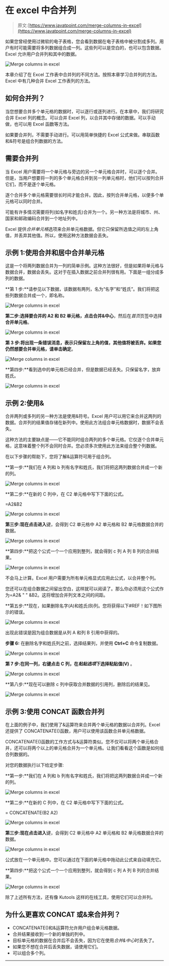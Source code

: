 # 在 excel 中合并列

> 原文:[https://www.javatpoint.com/merge-columns-in-excel](https://www.javatpoint.com/merge-columns-in-excel)

如果您曾经使用过微软的电子表格，您会看到数据在电子表格中被分割成多列。用户有时可能需要将多列数据组合成一列。这些列可以是空白的，也可以包含数据。Excel 允许用户合并列和其中的数据。

![Merge columns in excel](../Images/a690ae5de572c9b9558b744329ab0dc5.png)

本章介绍了在 Excel 工作表中合并列的不同方法。按照本章学习合并列的方法。Excel 中有几种合并 Excel 工作表列的方法。

## 如何合并列？

当您想要合并多个单元格的数据时，可以逐行或逐列进行。在本章中，我们将研究合并 Excel 列的概念。可以合并 Excel 列，以合并其中存储的数据。可以手动做，也可以用 Excel 函数等方法。

如果要合并列，不需要手动进行。可以用简单快捷的 Excel 公式来做。串联函数和&符号是组合列数据的方法。

## 需要合并列

当 Excel 用户需要将一个单元格与旁边的另一个单元格合并时，可以逐个合并。但是，当用户想要将一列的多个单元格合并到另一列单元格时，他们可以按列合并它们，而不是逐个单元格。

逐个合并多个单元格需要很长时间才能合并。因此，按列合并单元格，以便多个单元格可以同时合并。

可能有许多情况需要将列(如名字和姓氏)合并为一个。另一种方法是将城市、州、国家和邮政编码合并到一个地址列中。

Excel 提供*合并单元格*选项来合并单元格数据。但它只保留所选值之间的左上角值，并丢弃其他值。所以，使用这种方法数据会丢失。

## 示例 1:使用合并和居中合并单元格

这是一个将两列数据合并为一列的简单示例。这种方法很好，但是如果将单元格与数据合并，数据会丢失。这对于在插入数据之前合并列很有用。下面是一组分成多列的数据。

**第 1 步:**请参见以下数据，该数据有两列，名为“名字”和“姓氏”。我们将把这些列数据合并成一个，即名称。

![Merge columns in excel](../Images/3c35fc5d60d3e9510707c50b9da9c8cb.png)

**第二步:**选择要合并的 A2 和 B2 单元格，点击**合并&中心**，然后在*首页*页签中选择**合并单元格**。

![Merge columns in excel](../Images/6a1ffd366a8204b30ad77cdca9e5e42c.png)

**第 3 步:**将出现一条错误消息，表示只保留左上角的值，其他值将被丢弃。如果您仍然想要合并单元格，请单击**确定**。

![Merge columns in excel](../Images/b7bdac3b74465043909c539c2d5e9c94.png)

**第四步:**看到选中的单元格已经合并，但是数据已经丢失。只保留名字，放弃姓氏。

![Merge columns in excel](../Images/1fd1de41ce74d4c408ce48f295a63c7c.png)

## 示例 2:使用&

合并两列或多列的另一种方法是使用&符号。Excel 用户可以用它来合并这两列的数据。合并列的结果值存储在新列中。使用此方法组合单元格数据时，数据不会丢失。

这种方法的主要缺点是——它不能同时组合两列的多个单元格。它仅逐个合并单元格，这意味着整个列不会同时合并。您必须多次使用此方法来组合整个列数据。

在以下步骤的帮助下，您将了解&运算符可用于组合列。

**第一步:**我们在 A 列和 b 列有名字和姓氏，我们将把这两列数据合并成一个新的列。

![Merge columns in excel](../Images/9dd7be0355d6ee643e2f85aa8204483b.png)

**第二步:**在新的 C 列中，在 C2 单元格中写下下面的公式。

=A2&B2

![Merge columns in excel](../Images/e9cc8248daf698952251f377c75fbab8.png)

**第三步:**现在点击**进入**键，会得到 C2 单元格中 A2 单元格和 B2 单元格数据合并的数据。

![Merge columns in excel](../Images/d1467782cf6789b7e00484d086dd490f.png)

**第四步:**把这个公式一个一个应用到整列，就会得到 c 列 A 列 B 列的合并结果。

![Merge columns in excel](../Images/91eb27eaab36050654aa9224b51d33be.png)

不会马上计算。Excel 用户需要为所有单元格显式应用此公式，以合并整个列。

您还可以在组合数据之间留出空白，这样就可以阅读了。那么你必须用这个公式作为=A2& " " &B2。这将增加合并列文本之间的间距。

**第五步:**现在，如果删除名字(A)和姓氏(B)列。您将获得以下#REF！如下图所示的错误。

![Merge columns in excel](../Images/e907e16501be8434ba5fc5859934d243.png)

出现此错误是因为组合数据是从列 A 和列 B 引用中获得的。

**步骤 6:** 在删除名字和姓氏列之前，选择结果列，并使用 **Ctrl+C** 命令复制数据。

![Merge columns in excel](../Images/be4f0080a9295e9e5e38854d70f31138.png)

**第 7 步:**在同一列，右键点击 C 列，在*粘贴选项*下选择**粘贴值(V)** 。

![Merge columns in excel](../Images/b8fd43176fc44aadc1768f8ebdc127ef.png)

**第八步:**现在可以删除 c 列中获取合并数据的引用列，删除后的结果见。

![Merge columns in excel](../Images/c59e92d35b096ed55dedf040c57b3cd1.png)

## 示例 3:使用 CONCAT 函数合并列

在上面的例子中，我们使用了&运算符来合并两个单元格的数据以合并列。Excel 还提供了 CONCATENATE()函数，用户可以使用该函数合并单元格数据。

CONCATENATE()函数的工作方式与&运算符类似。您不仅可以将两个单元格合并，还可以将两个以上的单元格合并为一个单元格。让我们看看这个函数是如何组合列数据的。

对您的数据执行以下给定步骤:

**第一步:**我们在 A 列和 b 列有名字和姓氏，我们将把这两列数据合并成一个新的列。

![Merge columns in excel](../Images/fc0544df65174c835bed0f99b7149fd9.png)

**第二步:**在新的 C 列中，在 C2 单元格中写下下面的公式。

= CONCATENATE(B2 A2)

![Merge columns in excel](../Images/22a7f1b0fef5ee8cca8291b5631cf446.png)

**第三步:**现在点击**进入**键，会得到 C2 单元格中 A2 单元格和 B2 单元格数据合并的数据。

![Merge columns in excel](../Images/ee19707524e0bd5edaac8ef60f6b5f6d.png)

公式放在一个单元格中。您可以通过在下面的单元格中拖动此公式来自动填充它。

**第四步:**把这个公式一个一个应用到整列，就会得到 c 列 A 列 B 列的合并结果。

![Merge columns in excel](../Images/4270c92803fc6d9951e19580f86deed5.png)

除了上述所有方法，还有像 Kutools 这样的在线工具，使用它们可以合并列。

## 为什么更喜欢 CONCAT 或&来合并列？

*   CONCATENATE()和&运算符允许用户组合单元格数据。
*   合并结果接收到一个新的单独的列中。
*   目标单元格的数据在合并后不会丢失，因为它在使用*合并&中心*时丢失了。
*   如果您不想在合并后丢失数据，请使用它们。
*   可以组合多个列。

* * *
